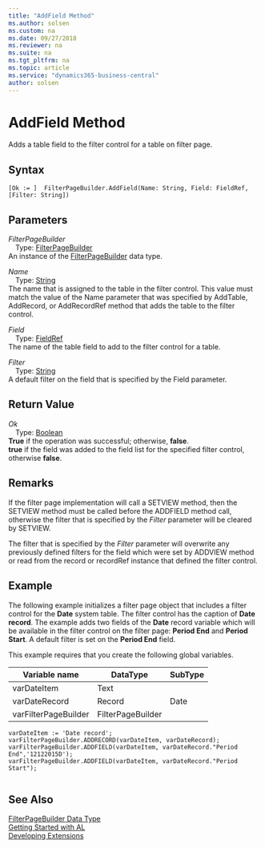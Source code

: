 ```yaml
---
title: "AddField Method"
ms.author: solsen
ms.custom: na
ms.date: 09/27/2018
ms.reviewer: na
ms.suite: na
ms.tgt_pltfrm: na
ms.topic: article
ms.service: "dynamics365-business-central"
author: solsen
---
```

[//]: # (START>DO_NOT_EDIT)
[//]: # (IMPORTANT:Do not edit any of the content between here and the END>DO_NOT_EDIT.)
[//]: # (Any modifications should be made in the .resx files in the ModernDev repo.)
# AddField Method
Adds a table field to the filter control for a table on filter page.

## Syntax
```
[Ok := ]  FilterPageBuilder.AddField(Name: String, Field: FieldRef, [Filter: String])
```
## Parameters
*FilterPageBuilder*  
&emsp;Type: [FilterPageBuilder](filterpagebuilder-data-type.md)  
An instance of the [FilterPageBuilder](filterpagebuilder-data-type.md) data type.  

*Name*  
&emsp;Type: [String](string-data-type.md)  
The name that is assigned to the table in the filter control. This value must match the value of the Name parameter that was specified by AddTable, AddRecord, or AddRecordRef method that adds the table to the filter control.
        
*Field*  
&emsp;Type: [FieldRef](fieldref-data-type.md)  
The name of the table field to add to the filter control for a table.
        
*Filter*  
&emsp;Type: [String](string-data-type.md)  
A default filter on the field that is specified by the Field parameter.  


## Return Value
*Ok*  
&emsp;Type: [Boolean](boolean-data-type.md)  
**True** if the operation was successful; otherwise, **false**.  
**true** if the field was added to the field list for the specified filter control, otherwise **false**.  


[//]: # (IMPORTANT: END>DO_NOT_EDIT)

## Remarks    
 If the filter page implementation will call a SETVIEW method, then the SETVIEW method must be called before the ADDFIELD method call, otherwise the filter that is specified by the *Filter* parameter will be cleared by SETVIEW.  
  
 The filter that is specified by the *Filter* parameter will overwrite any previously defined filters for the field which were set by ADDVIEW method or read from the record or recordRef instance that defined the filter control.  
  
## Example  
 The following example initializes a filter page object that includes a filter control for the **Date** system table. The filter control has the caption of **Date record**. The example adds two fields of the **Date** record variable which will be available in the filter control on the filter page: **Period End** and **Period Start**. A default filter is set on the **Period End** field.  
  
 This example requires that you create the following global variables.  
  
|Variable name|DataType|SubType|  
|-------------------|--------------|-------------|  
|varDateItem|Text||  
|varDateRecord|Record|Date|  
|varFilterPageBuilder|FilterPageBuilder||  
  
```  
varDateItem := 'Date record';  
varFilterPageBuilder.ADDRECORD(varDateItem, varDateRecord);  
varFilterPageBuilder.ADDFIELD(varDateItem, varDateRecord."Period End",'12122015D');  
varFilterPageBuilder.ADDFIELD(varDateItem, varDateRecord."Period Start");  
  
```  

## See Also
[FilterPageBuilder Data Type](filterpagebuilder-data-type.md)  
[Getting Started with AL](../devenv-get-started.md)  
[Developing Extensions](../devenv-dev-overview.md)